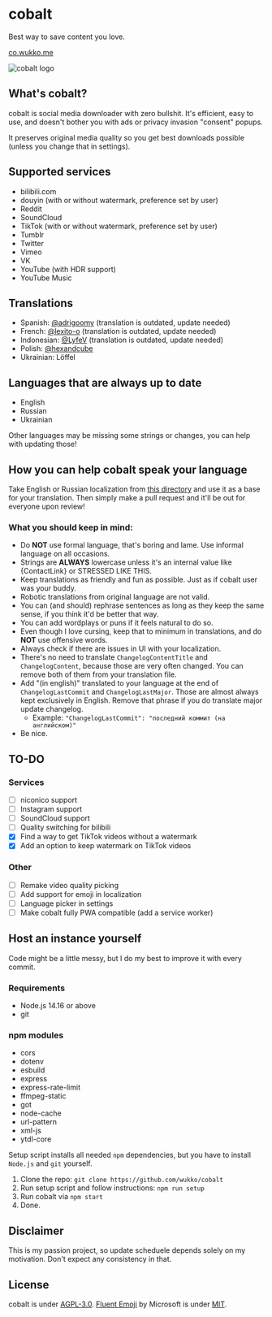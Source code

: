 # cobalt
Best way to save content you love.

[co.wukko.me](https://co.wukko.me/)

![cobalt logo](https://raw.githubusercontent.com/wukko/cobalt/current/src/front/icons/wide.png "cobalt logo")

## What's cobalt?
cobalt is social media downloader with zero bullshit. It's efficient, easy to use, and doesn't bother you with ads or privacy invasion "consent" popups.

It preserves original media quality so you get best downloads possible (unless you change that in settings).

## Supported services
- bilibili.com
- douyin (with or without watermark, preference set by user)
- Reddit
- SoundCloud
- TikTok (with or without watermark, preference set by user)
- Tumblr
- Twitter
- Vimeo
- VK
- YouTube (with HDR support)
- YouTube Music

## Translations
- Spanish: [@adrigoomy](https://github.com/adrigoomy) (translation is outdated, update needed)
- French: [@lexito-o](https://github.com/lexito-o) (translation is outdated, update needed)
- Indonesian: [@LyfeV](https://github.com/LyfeV) (translation is outdated, update needed)
- Polish: [@hexandcube](https://github.com/hexandcube)
- Ukrainian: Löffel

## Languages that are always up to date
- English
- Russian
- Ukrainian

Other languages may be missing some strings or changes, you can help with updating those!

## How you can help cobalt speak your language
Take English or Russian localization from [this directory](https://github.com/wukko/cobalt/tree/current/src/localization/languages) and use it as a base for your translation. Then simply make a pull request and it'll be out for everyone upon review!

### What you should keep in mind:
- Do **NOT** use formal language, that's boring and lame. Use informal language on all occasions.
- Strings are **ALWAYS** lowercase unless it's an internal value like {ContactLink} or STRESSED LIKE THIS.
- Keep translations as friendly and fun as possible. Just as if cobalt user was your buddy.
- Robotic translations from original language are not valid.
- You can (and should) rephrase sentences as long as they keep the same sense, if you think it'd be better that way.
- You can add wordplays or puns if it feels natural to do so.
- Even though I love cursing, keep that to minimum in translations, and do **NOT** use offensive words.
- Always check if there are issues in UI with your localization.
- There's no need to translate `ChangelogContentTitle` and `ChangelogContent`, because those are very often changed. You can remove both of them from your translation file.
- Add "(in english)" translated to your language at the end of `ChangelogLastCommit` and `ChangelogLastMajor`. Those are almost always kept exclusively in English. Remove that phrase if you do translate major update changelog.
    - Example: `"ChangelogLastCommit": "последний коммит (на английском)"`
- Be nice.

## TO-DO

### Services
- [ ] niconico support
- [ ] Instagram support
- [ ] SoundCloud support
- [ ] Quality switching for bilibili
- [x] Find a way to get TikTok videos without a watermark
- [x] Add an option to keep watermark on TikTok videos

### Other
- [ ] Remake video quality picking
- [ ] Add support for emoji in localization
- [ ] Language picker in settings
- [ ] Make cobalt fully PWA compatible (add a service worker)

## Host an instance yourself
Code might be a little messy, but I do my best to improve it with every commit.

### Requirements
- Node.js 14.16 or above
- git

### npm modules
- cors
- dotenv
- esbuild
- express
- express-rate-limit
- ffmpeg-static
- got
- node-cache
- url-pattern
- xml-js
- ytdl-core

Setup script installs all needed `npm` dependencies, but you have to install `Node.js` and `git` yourself.

1. Clone the repo: `git clone https://github.com/wukko/cobalt`
2. Run setup script and follow instructions: `npm run setup`
3. Run cobalt via `npm start`
4. Done.

## Disclaimer
This is my passion project, so update scheduele depends solely on my motivation. Don't expect any consistency in that.

## License
cobalt is under [AGPL-3.0](https://github.com/wukko/cobalt/blob/current/LICENSE).
[Fluent Emoji](https://github.com/microsoft/fluentui-emoji) by Microsoft is under [MIT](https://github.com/microsoft/fluentui-emoji/blob/main/LICENSE).
